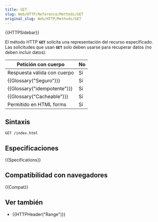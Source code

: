 ```yaml
---
title: GET
slug: Web/HTTP/Reference/Methods/GET
original_slug: Web/HTTP/Methods/GET
---
```


{{HTTPSidebar}}

El método HTTP **`GET`** solicita una representación del recurso especificado. Las solicitudes que usan **`GET`** solo deben usarse para recuperar datos (no deben incluir datos).

| Petición con cuerpo         | No  |
| --------------------------- | --- |
| Respuesta válida con cuerpo | Sí  |
| {{Glossary("Seguro")}}      | Sí  |
| {{Glossary("idempotente")}} | Sí  |
| {{Glossary("Cacheable")}}   | Sí  |
| Permitido en HTML forms     | Sí  |

## Sintaxis

```
GET /index.html
```

## Especificaciones

{{Specifications}}

## Compatibilidad con navegadores

{{Compat}}

## Ver también

- {{HTTPHeader("Range")}}

